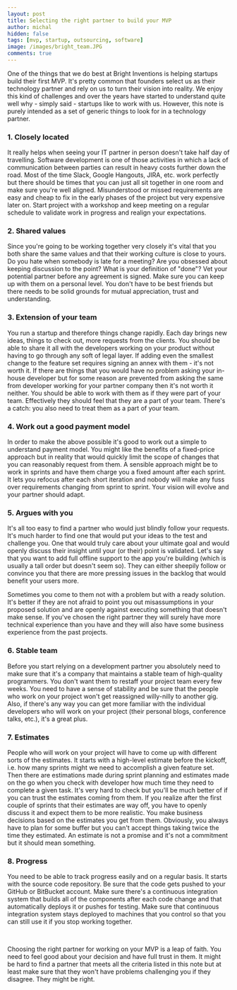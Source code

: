 ```yaml
---
layout: post
title: Selecting the right partner to build your MVP
author: michal
hidden: false
tags: [mvp, startup, outsourcing, software]
image: /images/bright_team.JPG
comments: true
---
```


One of the things that we do best at Bright Inventions is helping startups build their first MVP. It's pretty common that founders select us as their technology partner and rely on us to turn their vision into reality. We enjoy this kind of challenges and over the years have started to understand quite well why - simply said - startups like to work with us. However, this note is purely intended as a set of generic things to look for in a technology partner.

### 1. Closely located

It really helps when seeing your IT partner in person doesn't take half day of travelling. Software development is one of those activities in which a lack of communication between parties can result in heavy costs further down the road. Most of the time Slack, Google Hangouts, JIRA, etc. work perfectly but there should be times that you can just all sit together in one room and make sure you're well aligned. Misunderstood or missed requirements are easy and cheap to fix in the early phases of the project but very expensive later on. Start project with a workshop and keep meeting on a regular schedule to validate work in progress and realign your expectations. 

### 2. Shared values

Since you're going to be working together very closely it's vital that you both share the same values and that their working culture is close to yours. Do you hate when somebody is late for a meeting? Are you obsessed about keeping discussion to the point? What is your definition of "done"? 
Vet your potential partner before any agreement is signed. Make sure you can keep up with them on a personal level. You don't have to be best friends but there needs to be solid grounds for mutual appreciation, trust and understanding.

### 3. Extension of your team

You run a startup and therefore things change rapidly. Each day brings new ideas, things to check out, more requests from the clients. You should be able to share it all with the developers working on your product without having to go through any soft of legal layer. If adding even the smallest change to the feature set requires signing an annex with them - it's not worth it. If there are things that you would have no problem asking your in-house developer but for some reason are prevented from asking the same from developer working for your partner company then it's not worth it neither.
You should be able to work with them as if they were part of your team. Effectively they should feel that they are a part of your team. There's a catch: you also need to treat them as a part of your team.

### 4. Work out a good payment model

In order to make the above possible it's good to work out a simple to understand payment model. You might like the benefits of a fixed-price approach but in reality that would quickly limit the scope of changes that you can reasonably request from them. A sensible approach might be to work in sprints and have them charge you a fixed amount after each sprint. It lets you refocus after each short iteration and nobody will make any fuss over requirements changing from sprint to sprint. Your vision will evolve and your partner should adapt. 

### 5. Argues with you

It's all too easy to find a partner who would just blindly follow your requests. It's much harder to find one that would put your ideas to the test and challenge you. One that would truly care about your ultimate goal and would openly discuss their insight until your (or their) point is validated. Let's say that you want to add full offline support to the app you're building (which is usually a tall order but doesn't seem so). They can either sheepily follow or convince you that there are more pressing issues in the backlog that would benefit your users more. 

Sometimes you come to them not with a problem but with a ready solution. It's better if they are not afraid to point you out misassumptions in your proposed solution and are openly against executing something that doesn't make sense. If you've chosen the right partner they will surely have more technical experience than you have and they will also have some business experience from the past projects.

### 6. Stable team

Before you start relying on a development partner you absolutely need to make sure that it's a company that maintains a stable team of high-quality programmers. You don't want them to restaff your project team every few weeks. You need to have a sense of stability and be sure that the people who work on your project won't get reassigned willy-nilly to another gig. Also, if there's any way you can get more familiar with the individual developers who will work on your project (their personal blogs, conference talks, etc.), it's a great plus.

### 7. Estimates

People who will work on your project will have to come up with different sorts of the estimates. It starts with a high-level estimate before the kickoff, i.e. how many sprints might we need to accomplish a given feature set. Then there are estimations made during sprint planning and estimates made on the go when you check with  developer how much time they  need to complete a given task. It's very hard to check but you'll be much better of if you can trust the estimates coming from them. If you realize after the first couple of sprints that their estimates are way off, you have to openly discuss it and expect them to be more realistic. You make business decisions based on the estimates you get from them. Obviously, you always have to plan for some buffer but you can't accept things taking twice the time they estimated. An estimate is not a promise and it's not a commitment but it should mean something.

### 8. Progress

You need to be able to track progress easily and on a regular basis. It starts with the source code repository. Be sure that the code gets pushed to your GitHub or BitBucket account. Make sure there's a continuous integration system that builds all of the components after each code change and that automatically deploys it or pushes for testing. Make sure that continuous integration system stays deployed to machines that you control so that you can still use it if you stop working together.

<br/>

Choosing the right partner for working on your MVP is a leap of faith. You need to feel good about your decision and have full trust in them. It might be hard to find a partner that meets all  the criteria listed in this note but at least make sure that they won't have problems challenging you if they disagree. They might be right.






